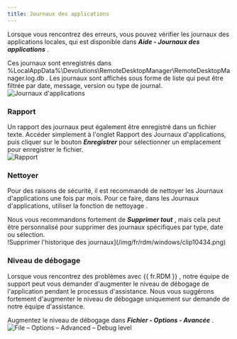 ```yaml
---
title: Journaux des applications
---
```

Lorsque vous rencontrez des erreurs, vous pouvez vérifier les journaux des applications locales, qui est disponible dans ***Aide - Journaux des applications*** .  

Ces journaux sont enregistrés dans %LocalAppData%\Devolutions\RemoteDesktopManager\RemoteDesktopManager.log.db . Les journaux sont affichés sous forme de liste qui peut être filtrée par date, message, version ou type de journal.  
![Journaux d'applications](/img/fr/rdm/windows/clip10432.png) 

### Rapport 

Un rapport des journaux peut également être enregistré dans un fichier texte. Accéder simplement à l&apos;onglet Rapport des Journaux d&apos;applications, puis cliquer sur le bouton ***Enregistrer*** pour sélectionner un emplacement pour enregistrer le fichier.  
![Rapport](/img/fr/rdm/windows/clip3568.png) 

### Nettoyer 

Pour des raisons de sécurité, il est recommandé de nettoyer les Journaux d&apos;applications une fois par mois. Pour ce faire, dans les Journaux d&apos;applications, utiliser la fonction de nettoyage .  

Nous vous recommandons fortement de ***Supprimer tout*** , mais cela peut être personnalisé pour supprimer des journaux spécifiques par type, date ou sélection.  
!Supprimer l'historique des journaux](/img/fr/rdm/windows/clip10434.png) 

### Niveau de débogage 

Lorsque vous rencontrez des problèmes avec {{ fr.RDM }} , notre équipe de support peut vous demander d&apos;augmenter le niveau de débogage de l&apos;application pendant le processus d&apos;assistance. Nous vous suggérons fortement d&apos;augmenter le niveau de débogage uniquement sur demande de notre équipe d&apos;assistance.  

Augmentez le niveau de débogage dans ***Fichier - Options - Avancée*** .  
![File – Options – Advanced – Debug level](/img/fr/rdm/windows/clip10813.png) 

